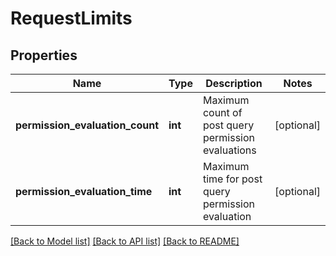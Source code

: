 # RequestLimits

## Properties
Name | Type | Description | Notes
------------ | ------------- | ------------- | -------------
**permission_evaluation_count** | **int** | Maximum count of post query permission evaluations | [optional] 
**permission_evaluation_time** | **int** | Maximum time for post query permission evaluation | [optional] 

[[Back to Model list]](../README.md#documentation-for-models) [[Back to API list]](../README.md#documentation-for-api-endpoints) [[Back to README]](../README.md)

